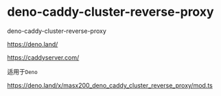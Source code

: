 # deno-caddy-cluster-reverse-proxy

deno-caddy-cluster-reverse-proxy

https://deno.land/

https://caddyserver.com/

适用于`Deno`

https://deno.land/x/masx200_deno_caddy_cluster_reverse_proxy/mod.ts
